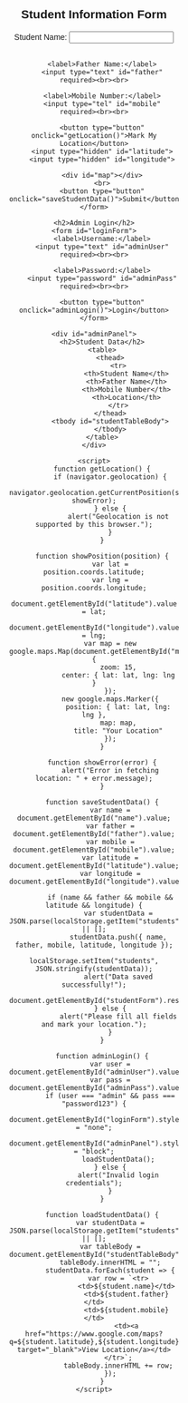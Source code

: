 <!DOCTYPE html>
<html lang="en">
<head>
    <meta charset="UTF-8">
    <meta name="viewport" content="width=device-width, initial-scale=1.0">
    <title>Student Form with Admin Login</title>
    <script src="https://maps.googleapis.com/maps/api/js?key=YOUR_API_KEY"></script>
    <style>
        body { font-family: Arial, sans-serif; text-align: center; }
        form { max-width: 300px; margin: auto; }
        #map { height: 300px; width: 100%; margin-top: 20px; }
        #adminPanel { display: none; }
        #studentData { display: none; margin-top: 20px; }
        table { width: 100%; border-collapse: collapse; }
        th, td { border: 1px solid black; padding: 8px; text-align: left; }
    </style>
</head>
<body>
    <h2>Student Information Form</h2>
    <form id="studentForm">
        <label>Student Name:</label>
        <input type="text" id="name" required><br><br>
        
        <label>Father Name:</label>
        <input type="text" id="father" required><br><br>
        
        <label>Mobile Number:</label>
        <input type="tel" id="mobile" required><br><br>
        
        <button type="button" onclick="getLocation()">Mark My Location</button>
        <input type="hidden" id="latitude">
        <input type="hidden" id="longitude">
        
        <div id="map"></div>
        <br>
        <button type="button" onclick="saveStudentData()">Submit</button>
    </form>
    
    <h2>Admin Login</h2>
    <form id="loginForm">
        <label>Username:</label>
        <input type="text" id="adminUser" required><br><br>
        
        <label>Password:</label>
        <input type="password" id="adminPass" required><br><br>
        
        <button type="button" onclick="adminLogin()">Login</button>
    </form>
    
    <div id="adminPanel">
        <h2>Student Data</h2>
        <table>
            <thead>
                <tr>
                    <th>Student Name</th>
                    <th>Father Name</th>
                    <th>Mobile Number</th>
                    <th>Location</th>
                </tr>
            </thead>
            <tbody id="studentTableBody">
            </tbody>
        </table>
    </div>
    
    <script>
        function getLocation() {
            if (navigator.geolocation) {
                navigator.geolocation.getCurrentPosition(showPosition, showError);
            } else {
                alert("Geolocation is not supported by this browser.");
            }
        }

        function showPosition(position) {
            var lat = position.coords.latitude;
            var lng = position.coords.longitude;
            document.getElementById("latitude").value = lat;
            document.getElementById("longitude").value = lng;
            var map = new google.maps.Map(document.getElementById("map"), {
                zoom: 15,
                center: { lat: lat, lng: lng }
            });
            new google.maps.Marker({
                position: { lat: lat, lng: lng },
                map: map,
                title: "Your Location"
            });
        }

        function showError(error) {
            alert("Error in fetching location: " + error.message);
        }

        function saveStudentData() {
            var name = document.getElementById("name").value;
            var father = document.getElementById("father").value;
            var mobile = document.getElementById("mobile").value;
            var latitude = document.getElementById("latitude").value;
            var longitude = document.getElementById("longitude").value;
            
            if (name && father && mobile && latitude && longitude) {
                var studentData = JSON.parse(localStorage.getItem("students")) || [];
                studentData.push({ name, father, mobile, latitude, longitude });
                localStorage.setItem("students", JSON.stringify(studentData));
                alert("Data saved successfully!");
                document.getElementById("studentForm").reset();
            } else {
                alert("Please fill all fields and mark your location.");
            }
        }
        
        function adminLogin() {
            var user = document.getElementById("adminUser").value;
            var pass = document.getElementById("adminPass").value;
            if (user === "admin" && pass === "password123") {
                document.getElementById("loginForm").style.display = "none";
                document.getElementById("adminPanel").style.display = "block";
                loadStudentData();
            } else {
                alert("Invalid login credentials");
            }
        }
        
        function loadStudentData() {
            var studentData = JSON.parse(localStorage.getItem("students")) || [];
            var tableBody = document.getElementById("studentTableBody");
            tableBody.innerHTML = "";
            studentData.forEach(student => {
                var row = `<tr>
                    <td>${student.name}</td>
                    <td>${student.father}</td>
                    <td>${student.mobile}</td>
                    <td><a href="https://www.google.com/maps?q=${student.latitude},${student.longitude}" target="_blank">View Location</a></td>
                </tr>`;
                tableBody.innerHTML += row;
            });
        }
    </script>
</body>
</html>
